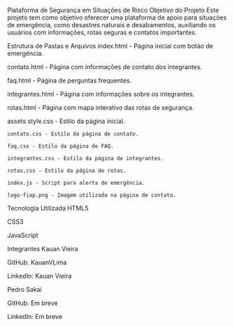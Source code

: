 Plataforma de Segurança em Situações de Risco
Objetivo do Projeto
Este projeto tem como objetivo oferecer uma plataforma de apoio para situações de emergência, como desastres naturais e desabamentos, auxiliando os usuários com informações, rotas seguras e contatos importantes.

Estrutura de Pastas e Arquivos
index.html - Página inicial com botão de emergência.

contato.html - Página com informações de contato dos integrantes.

faq.html - Página de perguntas frequentes.

integrantes.html - Página com informações sobre os integrantes.

rotas.html - Página com mapa interativo das rotas de segurança.

assets
    style.css - Estilo da página inicial.

    contato.css - Estilo da página de contato.

    faq.css - Estilo da página de FAQ.

    integrantes.css - Estilo da página de integrantes.

    rotas.css - Estilo da página de rotas.

    index.js - Script para alerta de emergência.

    logo-fiap.png - Imagem utilizada na página de contato.

Tecnologia Utilizada
HTML5

CSS3

JavaScript


Integrantes
Kauan Vieira

GitHub: KauanVLima

LinkedIn: Kauan Vieira

Pedro Sakai

GitHub: Em breve

LinkedIn: Em breve